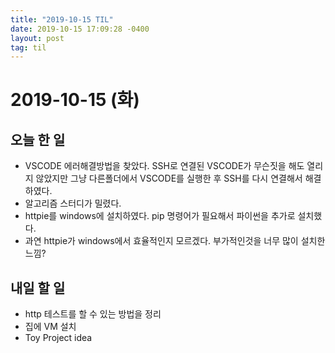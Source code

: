 ```yaml
---
title: "2019-10-15 TIL"
date: 2019-10-15 17:09:28 -0400
layout: post
tag: til
---
```

# 2019-10-15 (화)
## 오늘 한 일
- VSCODE 에러해결방법을 찾았다. SSH로 연결된 VSCODE가 무슨짓을 해도 열리지 않았지만 그냥 다른폴더에서 VSCODE를 실행한 후 SSH를 다시 연결해서 해결하였다.
- 알고리즘 스터디가 밀렸다.
- httpie를 windows에 설치하였다. pip 명령어가 필요해서 파이썬을 추가로 설치했다.
- 과연 httpie가 windows에서 효율적인지 모르겠다. 부가적인것을 너무 많이 설치한 느낌?



## 내일 할 일
- http 테스트를 할 수 있는 방법을 정리
- 집에 VM 설치
- Toy Project idea

